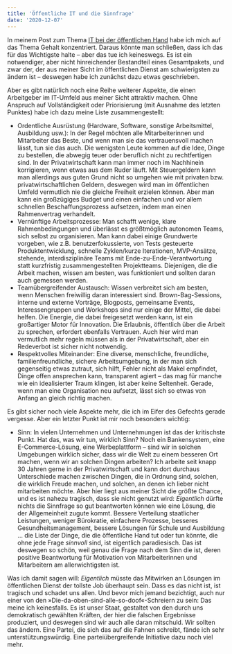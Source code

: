 ```yaml
---
title: 'Öffentliche IT und die Sinnfrage'
date: '2020-12-07'
---
```


In meinem Post zum Thema [IT bei der öffentlichen Hand](/post/2020/12/06/wie-man-die-öffentliche-it-rettet/) habe ich mich auf das Thema Gehalt konzentriert. Daraus könnte man schließen, dass ich das für das Wichtigste halte – aber das tue ich keineswegs. Es ist ein notwendiger, aber nicht hinreichender Bestandteil eines Gesamtpakets, und zwar der, der aus meiner Sicht im öffentlichen Dienst am schwierigsten zu ändern ist – deswegen habe ich zunächst dazu etwas geschrieben.

Aber es gibt natürlich noch eine Reihe weiterer Aspekte, die einen Arbeitgeber im IT-Umfeld aus meiner Sicht attraktiv machen. Ohne Anspruch auf Vollständigkeit oder Priorisierung (mit Ausnahme des letzten Punktes) habe ich dazu meine Liste zusammengestellt:

* Ordentliche Ausrüstung (Hardware, Software, sonstige Arbeitsmittel, Ausbildung usw.): In der Regel möchten alle Mitarbeiterinnen und Mitarbeiter das Beste, und wenn man sie das vertrauensvoll machen lässt, tun sie das auch. Die wenigsten Leute kommen auf die Idee, Dinge zu bestellen, die abwegig teuer oder beruflich nicht zu rechtfertigen sind. In der Privatwirtschaft kann man immer noch im Nachhinein korrigieren, wenn etwas aus dem Ruder läuft. Mit Steuergeldern kann man allerdings aus guten Grund nicht so umgehen wie mit privaten bzw. privatwirtschaftlichen Geldern, deswegen wird man im öffentlichen Umfeld vermutlich nie die gleiche Freiheit erzielen können. Aber man kann ein großzügiges Budget und einen einfachen und vor allem schnellen Beschaffungsprozess aufsetzen, indem man einen Rahmenvertrag verhandelt.
* Vernünftige Arbeitsprozesse: Man schafft wenige, klare Rahmenbedingungen und überlässt es größtmöglich autonomen Teams, sich selbst zu organisieren. Man kann dabei einige Grundwerte vorgeben, wie z.B. benutzerfokussierte, von Tests gesteuerte Produktentwicklung, schnelle Zyklen/kurze Iterationen, MVP-Ansätze, stehende, interdisziplinäre Teams mit Ende-zu-Ende-Verantwortung statt kurzfristig zusammengestellten Projektteams. Diejenigen, die die Arbeit machen, wissen am besten, was funktioniert und sollten daran auch gemessen werden.
* Teamübergreifender Austausch: Wissen verbreitet sich am besten, wenn Menschen freiwillig daran interessiert sind. Brown-Bag-Sessions, interne und externe Vorträge, Blogposts, gemeinsame Events, Interessengruppen und Workshops sind nur einige der Mittel, die dabei helfen. Die Energie, die dabei freigesetzt werden kann, ist ein großartiger Motor für Innovation. Die Erlaubnis, öffentlich über die Arbeit zu sprechen, erfordert ebenfalls Vertrauen. Auch hier wird man vermutlich mehr regeln müssen als in der Privatwirtschaft, aber ein Redeverbot ist sicher nicht notwendig.
* Respektvolles Miteinander: Eine diverse, menschliche, freundliche, familienfreundliche, sichere Arbeitsumgebung, in der man sich gegenseitig etwas zutraut, sich hilft, Fehler nicht als Makel empfindet, Dinge offen ansprechen kann, transparent agiert – das mag für manche wie ein idealisierter Traum klingen, ist aber keine Seltenheit. Gerade, wenn man eine Organisation neu aufsetzt, lässt sich so etwas von Anfang an gleich richtig machen.

Es gibt sicher noch viele Aspekte mehr, die ich im Eifer des Gefechts gerade vergesse. Aber ein letzter Punkt ist mir noch besonders wichtig:

* Sinn: In vielen Unternehmen und Unternehmungen ist das der kritischste Punkt. Hat das, was wir tun, wirklich Sinn? Noch ein Bankensystem, eine E-Commerce-Lösung, eine Werbeplattform – sind wir in solchen Umgebungen wirklich sicher, dass wir die Welt zu einem besseren Ort machen, wenn wir an solchen Dingen arbeiten? Ich arbeite seit knapp 30 Jahren gerne in der Privatwirtschaft und kann dort durchaus Unterschiede machen zwischen Dingen, die in Ordnung sind, solchen, die wirklich Freude machen, und solchen, an denen ich lieber nicht mitarbeiten möchte. Aber hier liegt aus meiner Sicht die größte Chance, und es ist nahezu tragisch, dass sie nicht genutzt wird: _Eigentlich_ dürfte nichts die Sinnfrage so gut beantworten können wie eine Lösung, die der Allgemeinheit zugute kommt. Bessere Verteilung staatlicher Leistungen, weniger Bürokratie, einfachere Prozesse, besseres Gesundheitsmanagement, bessere Lösungen für Schule und Ausbildung … die Liste der Dinge, die die öffentliche Hand tut oder tun könnte, die ohne jede Frage _sinnvoll_ sind, ist eigentlich paradiesisch. Das ist deswegen so schön, weil genau die Frage nach dem Sinn die ist, deren positive Beantwortung für Motivation von Mitarbeiterinnen und Mitarbeitern am allerwichtigsten ist. 

Was ich damit sagen will: _Eigentlich_ müsste das Mitwirken an Lösungen im öffentlichen Dienst der tollste Job überhaupt sein. Dass es das nicht ist, ist tragisch und schadet uns allen. Und bevor mich jemand bezichtigt, auch nur einer von den »Die-da-oben-sind-alle-so-doof«-Schreiern zu sein: Das meine ich keinesfalls. Es ist unser Staat, gestaltet von den durch uns demokratisch gewählten Kräften, der hier die falschen Ergebnisse produziert, und deswegen sind wir auch alle daran mitschuld. Wir sollten das ändern. Eine Partei, die sich das auf die Fahnen schreibt, fände ich sehr unterstützungswürdig. Eine parteiübergreifende Initiative dazu noch viel mehr.
